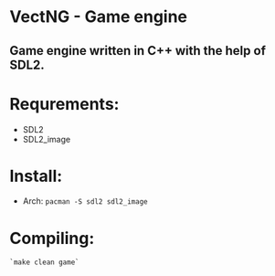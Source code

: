 # VectNG - Game engine
## Game engine written in C++ with the help of SDL2.

# Requrements:
* SDL2
* SDL2_image
# Install:
* Arch:
	`pacman -S sdl2 sdl2_image`

# Compiling:
	`make clean game`
